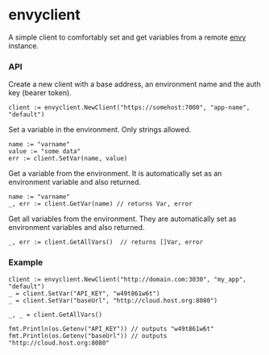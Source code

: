 # envyclient

A simple client to comfortably set and get variables from a remote [envy](https://github.com/KaiserWerk/envy) instance.

### API

Create a new client with a base address, an environment name and the auth key (bearer token).

```golang
client := envyclient.NewClient("https://somehost:7000", "app-name", "default")
```

Set a variable in the environment. Only strings allowed.

```golang
name := "varname"
value := "some data"
err := client.SetVar(name, value)
```

Get a variable from the environment. It is automatically set as an environment variable and also returned.

```golang
name := "varname"
_, err := client.GetVar(name) // returns Var, error
```


Get all variables from the environment. They are automatically set as environment variables and also returned.

```golang
_, err := client.GetAllVars()  // returns []Var, error
```

### Example

```golang
client := envyclient.NewClient("http://domain.com:3030", "my_app", "default")
_ = client.SetVar("API_KEY", "w49t861w6t")
_ = client.SetVar("baseUrl", "http://cloud.host.org:8080")

_, _ = client.GetAllVars()

fmt.Println(os.Getenv("API_KEY")) // outputs "w49t861w6t"
fmt.Println(os.Getenv("baseUrl")) // outputs "http://cloud.host.org:8080"
```
